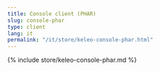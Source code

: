 ```yaml
---
title: Console client (PHAR)
slug: console-phar
type: client
lang: it
permalink: "/it/store/keleo-console-phar.html"
---
```


{% include store/keleo-console-phar.md %}
